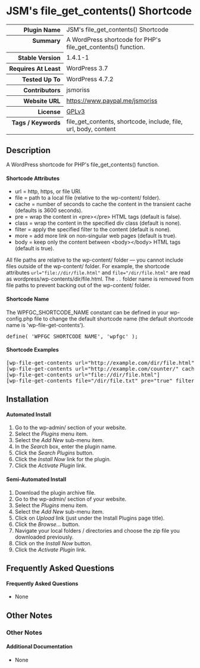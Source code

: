 <h1>JSM&#039;s file_get_contents() Shortcode</h1>

<table>
<tr><th align="right" valign="top" nowrap>Plugin Name</th><td>JSM&#039;s file_get_contents() Shortcode</td></tr>
<tr><th align="right" valign="top" nowrap>Summary</th><td>A WordPress shortcode for PHP&#039;s file_get_contents() function.</td></tr>
<tr><th align="right" valign="top" nowrap>Stable Version</th><td>1.4.1-1</td></tr>
<tr><th align="right" valign="top" nowrap>Requires At Least</th><td>WordPress 3.7</td></tr>
<tr><th align="right" valign="top" nowrap>Tested Up To</th><td>WordPress 4.7.2</td></tr>
<tr><th align="right" valign="top" nowrap>Contributors</th><td>jsmoriss</td></tr>
<tr><th align="right" valign="top" nowrap>Website URL</th><td><a href="https://www.paypal.me/jsmoriss">https://www.paypal.me/jsmoriss</a></td></tr>
<tr><th align="right" valign="top" nowrap>License</th><td><a href="https://www.gnu.org/licenses/gpl.txt">GPLv3</a></td></tr>
<tr><th align="right" valign="top" nowrap>Tags / Keywords</th><td>file_get_contents, shortcode, include, file, url, body, content</td></tr>
</table>

<h2>Description</h2>

<p>A WordPress shortcode for PHP's file_get_contents() function.</p>

<h4>Shortcode Attributes</h4>

<ul>
<li>url = http, https, or file URI.</li>
<li>file = path to a local file (relative to the wp-content/ folder).</li>
<li>cache = number of seconds to cache the content in the transient cache (defaults is 3600 seconds).</li>
<li>pre = wrap the content in &lt;pre&gt;&lt;/pre&gt; HTML tags (default is false).</li>
<li>class = wrap the content in the specified div class (default is none).</li>
<li>filter = apply the specified filter to the content (default is none).</li>
<li>more = add more link on non-singular web pages (default is true).</li>
<li>body = keep only the content between &lt;body&gt;&lt;/body&gt; HTML tags (default is true).</li>
</ul>

<p>All file paths are relative to the wp-content/ folder &mdash; you cannot include files outside of the wp-content/ folder. For example, the shortcode attributes <code>url="file://dir/file.html"</code> and <code>file="/dir/file.html"</code> are read as wordpress/wp-contents/dir/file.html. The <code>..</code> folder name is removed from file paths to prevent backing out of the wp-content/ folder.</p>

<h4>Shortcode Name</h4>

<p>The WPFGC_SHORTCODE_NAME constant can be defined in your wp-config.php file to change the default shortcode name (the default shortcode name is 'wp-file-get-contents').</p>

<pre>
define( 'WPFGC_SHORTCODE_NAME', 'wpfgc' );
</pre>

<h4>Shortcode Examples</h4>

<pre>
&#91;wp-file-get-contents url="http://example.com/dir/file.html"&#93;
&#91;wp-file-get-contents url="http://example.com/counter/" cache="7200"&#93;
&#91;wp-file-get-contents url="file://dir/file.html"&#93;
&#91;wp-file-get-contents file="/dir/file.txt" pre="true" filter="my_custom_filters" cache="600"&#93;
</pre>


<h2>Installation</h2>

<h4>Automated Install</h4>

<ol>
<li>Go to the wp-admin/ section of your website.</li>
<li>Select the <em>Plugins</em> menu item.</li>
<li>Select the <em>Add New</em> sub-menu item.</li>
<li>In the <em>Search</em> box, enter the plugin name.</li>
<li>Click the <em>Search Plugins</em> button.</li>
<li>Click the <em>Install Now</em> link for the plugin.</li>
<li>Click the <em>Activate Plugin</em> link.</li>
</ol>

<h4>Semi-Automated Install</h4>

<ol>
<li>Download the plugin archive file.</li>
<li>Go to the wp-admin/ section of your website.</li>
<li>Select the <em>Plugins</em> menu item.</li>
<li>Select the <em>Add New</em> sub-menu item.</li>
<li>Click on <em>Upload</em> link (just under the Install Plugins page title).</li>
<li>Click the <em>Browse...</em> button.</li>
<li>Navigate your local folders / directories and choose the zip file you downloaded previously.</li>
<li>Click on the <em>Install Now</em> button.</li>
<li>Click the <em>Activate Plugin</em> link.</li>
</ol>


<h2>Frequently Asked Questions</h2>

<h4>Frequently Asked Questions</h4>

<ul>
<li>None</li>
</ul>


<h2>Other Notes</h2>

<h3>Other Notes</h3>
<h4>Additional Documentation</h4>

<ul>
<li>None</li>
</ul>

